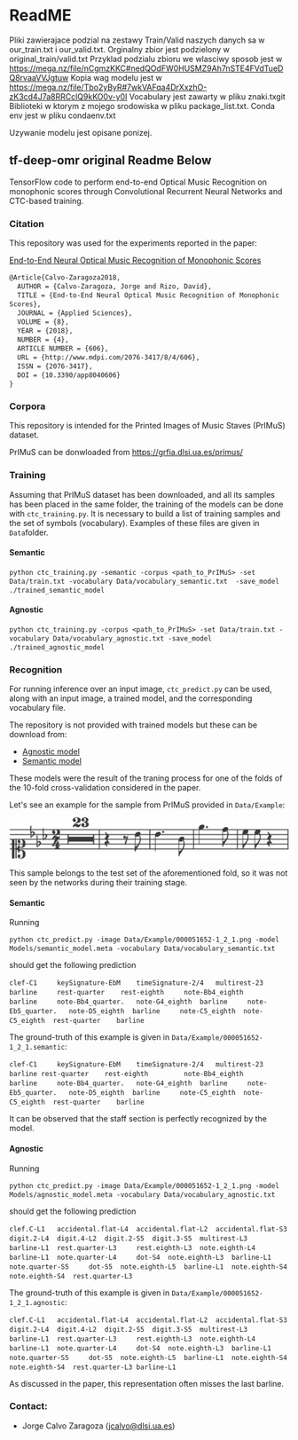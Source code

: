 # ReadME
Pliki zawierajace podzial na zestawy Train/Valid naszych danych sa w our_train.txt i our_valid.txt.
Orginalny zbior jest podzielony w original_train/valid.txt
Przyklad podzialu zbioru we wlasciwy sposob jest w https://mega.nz/file/nCgmzKKC#nedQOdFW0HUSMZ9Ah7nSTE4FVdTueDQ8rvaaVVJgtuw
Kopia wag modelu jest w https://mega.nz/file/Tbo2yByR#7wkVAFqa4DrXxzhO-zK3cd4J7a8RRCclQ9kKO0v-y0I
Vocabulary jest zawarty w pliku znaki.txgit
Biblioteki w ktorym z mojego srodowiska w pliku package_list.txt.
Conda env jest w pliku condaenv.txt

Uzywanie modelu jest opisane ponizej.



## tf-deep-omr original Readme Below

TensorFlow code to perform end-to-end Optical Music Recognition on monophonic scores through Convolutional Recurrent Neural Networks and CTC-based training.

### Citation

This repository was used for the experiments reported in the paper:

[End-to-End Neural Optical Music Recognition of Monophonic Scores](http://www.mdpi.com/2076-3417/8/4/606)

```
@Article{Calvo-Zaragoza2018,
  AUTHOR = {Calvo-Zaragoza, Jorge and Rizo, David},
  TITLE = {End-to-End Neural Optical Music Recognition of Monophonic Scores},
  JOURNAL = {Applied Sciences},
  VOLUME = {8},
  YEAR = {2018},
  NUMBER = {4},
  ARTICLE NUMBER = {606},
  URL = {http://www.mdpi.com/2076-3417/8/4/606},
  ISSN = {2076-3417},
  DOI = {10.3390/app8040606}
}
```

### Corpora

This repository is intended for the Printed Images of Music Staves (PrIMuS) dataset.

PrIMuS can be donwloaded from https://grfia.dlsi.ua.es/primus/


### Training

Assuming that PrIMuS dataset has been downloaded, and all its samples has been placed in the same folder, the training of the models can be done with `ctc_training.py`. It is necessary to build a list of training samples and the set of symbols (vocabulary). Examples of these files are given in `Data`folder.


#### Semantic  

```
python ctc_training.py -semantic -corpus <path_to_PrIMuS> -set Data/train.txt -vocabulary Data/vocabulary_semantic.txt  -save_model ./trained_semantic_model
```


#### Agnostic  

```
python ctc_training.py -corpus <path_to_PrIMuS> -set Data/train.txt -vocabulary Data/vocabulary_agnostic.txt -save_model ./trained_agnostic_model
```


### Recognition

For running inference over an input image, `ctc_predict.py` can be used, along with an input image, a trained model, and the corresponding vocabulary file. 

The repository is not provided with trained models but these can be download from:

* [Agnostic model](https://grfia.dlsi.ua.es/primus/models/PrIMuS/Agnostic-Model.zip)
* [Semantic model](https://grfia.dlsi.ua.es/primus/models/PrIMuS/Semantic-Model.zip)

These models were the result of the traning process for one of the folds of the 10-fold cross-validation considered in the paper.

Let's see an example for the sample from PrIMuS provided in `Data/Example`:

![Alt text](Data/Example/000051652-1_2_1.png?raw=true "000051652-1_2_1")

This sample belongs to the test set of the aforementioned fold, so it was not seen by the networks during their training stage.


#### Semantic

Running

```
python ctc_predict.py -image Data/Example/000051652-1_2_1.png -model Models/semantic_model.meta -vocabulary Data/vocabulary_semantic.txt
```

should get the following prediction

``
clef-C1 	keySignature-EbM 	timeSignature-2/4 	multirest-23 	barline 	rest-quarter 	rest-eighth 	note-Bb4_eighth 	barline 	note-Bb4_quarter. 	note-G4_eighth 	barline 	note-Eb5_quarter. 	note-D5_eighth 	barline 	note-C5_eighth 	note-C5_eighth 	rest-quarter 	barline 
``

The ground-truth of this example is given in `Data/Example/000051652-1_2_1.semantic`:

``
clef-C1	    keySignature-EbM	timeSignature-2/4	multirest-23	barline	rest-quarter	rest-eighth	        note-Bb4_eighth	    barline	    note-Bb4_quarter.	note-G4_eighth	barline	    note-Eb5_quarter.	note-D5_eighth	barline	    note-C5_eighth	note-C5_eighth	rest-quarter	barline
``

It can be observed that the staff section is perfectly recognized by the model.


#### Agnostic

Running

```
python ctc_predict.py -image Data/Example/000051652-1_2_1.png -model Models/agnostic_model.meta -vocabulary Data/vocabulary_agnostic.txt
```

should get the following prediction

``
clef.C-L1 	accidental.flat-L4 	accidental.flat-L2 	accidental.flat-S3 	digit.2-L4 	digit.4-L2 	digit.2-S5 	digit.3-S5 	multirest-L3 	barline-L1 	rest.quarter-L3 	rest.eighth-L3 	note.eighth-L4 	barline-L1 	note.quarter-L4 	dot-S4 	note.eighth-L3 	barline-L1 	note.quarter-S5 	dot-S5 	note.eighth-L5 	barline-L1 	note.eighth-S4 	note.eighth-S4 	rest.quarter-L3 
``

The ground-truth of this example is given in `Data/Example/000051652-1_2_1.agnostic`:

``
clef.C-L1	accidental.flat-L4	accidental.flat-L2	accidental.flat-S3	digit.2-L4	digit.4-L2	digit.2-S5	digit.3-S5	multirest-L3	barline-L1	rest.quarter-L3	    rest.eighth-L3	note.eighth-L4	barline-L1	note.quarter-L4	    dot-S4	note.eighth-L3	barline-L1	note.quarter-S5	    dot-S5	note.eighth-L5	barline-L1	note.eighth-S4	note.eighth-S4	rest.quarter-L3	barline-L1
``

As discussed in the paper, this representation often misses the last barline.


### Contact: 

* Jorge Calvo Zaragoza (jcalvo@dlsi.ua.es)

